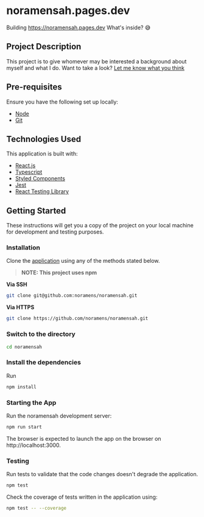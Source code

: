 # noramensah.pages.dev

Building https://noramensah.pages.dev What's inside? 😅

## Project Description

This project is to give whomever may be interested a background about myself and what I do. Want to take a look? [Let me know what you think](https://noramensah.pages.dev)

## Pre-requisites

Ensure you have the following set up locally:

- [Node](https://nodejs.org)
- [Git](https://www.atlassian.com/git/tutorials/install-git)

## Technologies Used

This application is built with:

- [React.js](http://reactjs.org)
- [Typescript](https://www.typescriptlang.org/)
- [Styled Components](https://styled-components.com)
- [Jest](https://jestjs.io)
- [React Testing Library](https://testing-library.com/docs/react-testing-library/intro)

## Getting Started

These instructions will get you a copy of the project on your local machine for development and testing purposes.

### Installation

Clone the [application](https://github.com/noramens/noramensah.git) using any of the methods stated below.

> **NOTE: This project uses npm**

**Via SSH**

```sh
git clone git@github.com:noramens/noramensah.git
```

**Via HTTPS**

```sh
git clone https://github.com/noramens/noramensah.git
```

### Switch to the directory

```sh
cd noramensah
```

### Install the dependencies

Run

```sh
npm install
```

### Starting the App

Run the noramensah development server:

```sh
npm run start
```

The browser is expected to launch the app on the browser on http://localhost:3000.

### Testing

Run tests to validate that the code changes doesn't degrade the application.

```sh
npm test
```

Check the coverage of tests written in the application using:

```sh
npm test -- --coverage
```
